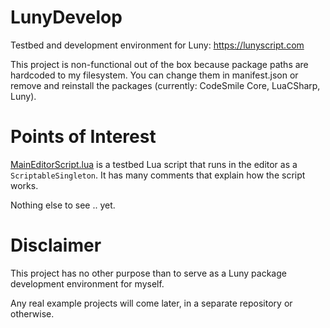 # LunyDevelop

Testbed and development environment for Luny:
https://lunyscript.com

This project is non-functional out of the box because package paths are hardcoded to my filesystem. You can change them in manifest.json or remove and reinstall the packages (currently: CodeSmile Core, LuaCSharp, Luny).

# Points of Interest

[MainEditorScript.lua](https://github.com/CodeSmile-0000011110110111/LunyDevelop/blob/main/Assets/Scripts/Luny/Editor/MainEditorScript.lua) is a testbed Lua script that runs in the editor as a `ScriptableSingleton`. It has many comments that explain how the script works.

Nothing else to see .. yet.

# Disclaimer

This project has no other purpose than to serve as a Luny package development environment for myself.  

Any real example projects will come later, in a separate repository or otherwise.
